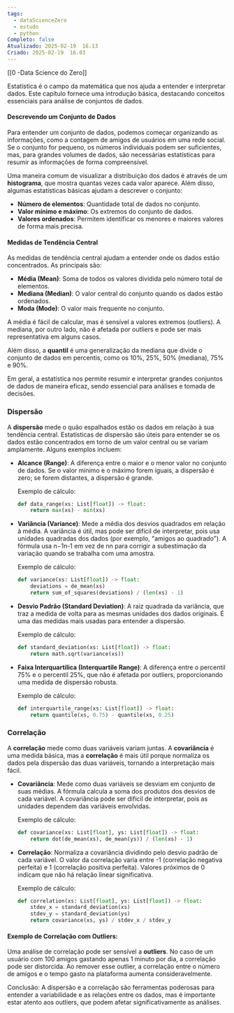 ```yaml
---
tags:
  - dataScienceZero
  - estudo
  - python
Completo: false
Atualizado: 2025-02-19  16.13
Criado: 2025-02-19  16.03
---
```

[[0 -Data Science do Zero]]


Estatística é o campo da matemática que nos ajuda a entender e interpretar dados. Este capítulo fornece uma introdução básica, destacando conceitos essenciais para análise de conjuntos de dados.

#### **Descrevendo um Conjunto de Dados**

Para entender um conjunto de dados, podemos começar organizando as informações, como a contagem de amigos de usuários em uma rede social. Se o conjunto for pequeno, os números individuais podem ser suficientes, mas, para grandes volumes de dados, são necessárias estatísticas para resumir as informações de forma compreensível.

Uma maneira comum de visualizar a distribuição dos dados é através de um **histograma**, que mostra quantas vezes cada valor aparece. Além disso, algumas estatísticas básicas ajudam a descrever o conjunto:

- **Número de elementos**: Quantidade total de dados no conjunto.
- **Valor mínimo e máximo**: Os extremos do conjunto de dados.
- **Valores ordenados**: Permitem identificar os menores e maiores valores de forma mais precisa.

#### **Medidas de Tendência Central**

As medidas de tendência central ajudam a entender onde os dados estão concentrados. As principais são:

- **Média (Mean)**: Soma de todos os valores dividida pelo número total de elementos.
- **Mediana (Median)**: O valor central do conjunto quando os dados estão ordenados.
- **Moda (Mode)**: O valor mais frequente no conjunto.

A média é fácil de calcular, mas é sensível a valores extremos (outliers). A mediana, por outro lado, não é afetada por outliers e pode ser mais representativa em alguns casos.

Além disso, a **quantil** é uma generalização da mediana que divide o conjunto de dados em percentis, como os 10%, 25%, 50% (mediana), 75% e 90%.

Em geral, a estatística nos permite resumir e interpretar grandes conjuntos de dados de maneira eficaz, sendo essencial para análises e tomada de decisões.

### Dispersão

A **dispersão** mede o quão espalhados estão os dados em relação à sua tendência central. Estatísticas de dispersão são úteis para entender se os dados estão concentrados em torno de um valor central ou se variam amplamente. Alguns exemplos incluem:

- **Alcance (Range)**: A diferença entre o maior e o menor valor no conjunto de dados. Se o valor mínimo e o máximo forem iguais, a dispersão é zero; se forem distantes, a dispersão é grande.
    
    Exemplo de cálculo:
    
    ```python
    def data_range(xs: List[float]) -> float:
        return max(xs) - min(xs)
    ```
    
- **Variância (Variance)**: Mede a média dos desvios quadrados em relação à média. A variância é útil, mas pode ser difícil de interpretar, pois usa unidades quadradas dos dados (por exemplo, "amigos ao quadrado"). A fórmula usa n−1n-1 em vez de nn para corrigir a subestimação da variação quando se trabalha com uma amostra.
    
    Exemplo de cálculo:
    
    ```python
    def variance(xs: List[float]) -> float:
        deviations = de_mean(xs)
        return sum_of_squares(deviations) / (len(xs) - 1)
    ```
    
- **Desvio Padrão (Standard Deviation)**: A raiz quadrada da variância, que traz a medida de volta para as mesmas unidades dos dados originais. É uma das medidas mais usadas para entender a dispersão.
    
    Exemplo de cálculo:
    
    ```python
    def standard_deviation(xs: List[float]) -> float:
        return math.sqrt(variance(xs))
    ```
    
- **Faixa Interquartílica (Interquartile Range)**: A diferença entre o percentil 75% e o percentil 25%, que não é afetada por outliers, proporcionando uma medida de dispersão robusta.
    
    Exemplo de cálculo:
    
    ```python
    def interquartile_range(xs: List[float]) -> float:
        return quantile(xs, 0.75) - quantile(xs, 0.25)
    ```
    

### Correlação

A **correlação** mede como duas variáveis variam juntas. A **covariância** é uma medida básica, mas a **correlação** é mais útil porque normaliza os dados pela dispersão das duas variáveis, tornando a interpretação mais fácil.

- **Covariância**: Mede como duas variáveis se desviam em conjunto de suas médias. A fórmula calcula a soma dos produtos dos desvios de cada variável. A covariância pode ser difícil de interpretar, pois as unidades dependem das variáveis envolvidas.
    
    Exemplo de cálculo:
    
    ```python
    def covariance(xs: List[float], ys: List[float]) -> float:
        return dot(de_mean(xs), de_mean(ys)) / (len(xs) - 1)
    ```
    
- **Correlação**: Normaliza a covariância dividindo pelo desvio padrão de cada variável. O valor da correlação varia entre -1 (correlação negativa perfeita) e 1 (correlação positiva perfeita). Valores próximos de 0 indicam que não há relação linear significativa.
    
    Exemplo de cálculo:
    
    ```python
    def correlation(xs: List[float], ys: List[float]) -> float:
        stdev_x = standard_deviation(xs)
        stdev_y = standard_deviation(ys)
        return covariance(xs, ys) / stdev_x / stdev_y
    ```
    

#### Exemplo de Correlação com Outliers:

Uma análise de correlação pode ser sensível a **outliers**. No caso de um usuário com 100 amigos gastando apenas 1 minuto por dia, a correlação pode ser distorcida. Ao remover esse outlier, a correlação entre o número de amigos e o tempo gasto na plataforma aumenta consideravelmente.

Conclusão: A dispersão e a correlação são ferramentas poderosas para entender a variabilidade e as relações entre os dados, mas é importante estar atento aos outliers, que podem afetar significativamente as análises.

